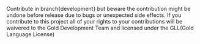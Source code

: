 Contribute in branch{development} but beware the contribution might be undone before release due to bugs or unexpected side effects. If you contribute to this project all of your rights to your contributions will be waivered to the Gold Development Team and licensed under the GLL(Gold Language License)

